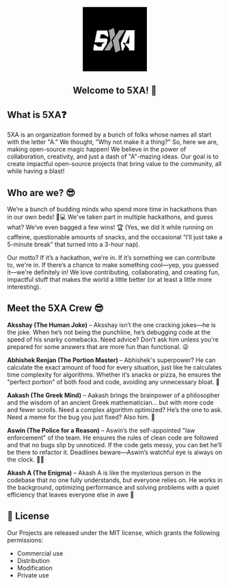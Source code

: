 <div align="center">
   <a href="https://github.com/Hackathon-5XA"> 
      <img src="../assets/team5xalogo.jpg" width="150" alt="Logo"/>
   </a>
   <br/>
   <h2>Welcome to 5XA! 🌟</h2>
</div>

## What is 5XA❓️

5XA is an organization formed by a bunch of folks whose names all start with the letter "A." We thought, "Why not make it a thing?" So, here we are, making open-source magic happen! We believe in the power of collaboration, creativity, and just a dash of "A"-mazing ideas. Our goal is to create impactful open-source projects that bring value to the community, all while having a blast!

## Who are we? 😎

We’re a bunch of budding minds who spend more time in hackathons than in our own beds! 🛌💻 We've taken part in multiple hackathons, and guess what? We’ve even bagged a few wins! 🏆 (Yes, we did it while running on caffeine, questionable amounts of snacks, and the occasional “I’ll just take a 5-minute break” that turned into a 3-hour nap).

Our motto? If it’s a hackathon, we’re in. If it’s something we can contribute to, we're in. If there’s a chance to make something cool—yep, you guessed it—we're definitely in! We love contributing, collaborating, and creating fun, impactful stuff that makes the world a little better (or at least a little more interesting).

## Meet the 5XA Crew 😎

  <b>Aksshay (The Human Joke)</b> – Aksshay isn’t the one cracking jokes—he is the joke. When he’s not being the punchline, he’s debugging code at the speed of his snarky comebacks. Need advice? Don’t ask him unless you're prepared for some answers that are more fun than functional. 😜

 <b>Abhishek Renjan (The Portion Master) </b>– Abhishek's superpower? He can calculate the exact amount of food for every situation, just like he calculates time complexity for algorithms. Whether it’s snacks or pizza, he ensures the "perfect portion" of both food and code, avoiding any unnecessary bloat. 🍕

<b>Aakash (The Greek Mind)</b> – Aakash brings the brainpower of a philosopher and the wisdom of an ancient Greek mathematician... but with more code and fewer scrolls. Need a complex algorithm optimized? He’s the one to ask. Need a meme for the bug you just fixed? Also him. 🧠

<b>Aswin (The Police for a Reason)</b> – Aswin’s the self-appointed "law enforcement" of the team. He ensures the rules of clean code are followed and that no bugs slip by unnoticed. If the code gets messy, you can bet he’ll be there to refactor it. Deadlines beware—Aswin’s watchful eye is always on the clock. 👮‍♂️

<b>Akash A (The Enigma)</b> – Akash A is like the mysterious person in the codebase that no one fully understands, but everyone relies on. He works in the background, optimizing performance and solving problems with a quiet efficiency that leaves everyone else in awe  🤫

## 📜 License

Our Projects are released under the MIT license, which grants the following permissions:

- Commercial use
- Distribution
- Modification
- Private use
